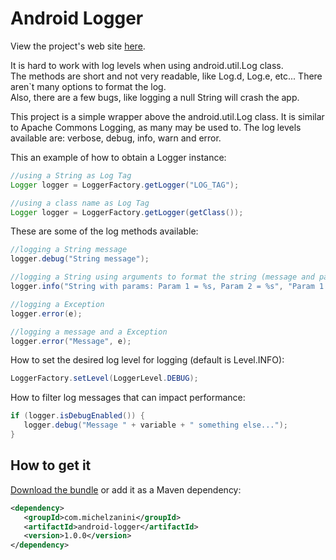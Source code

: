 # Android Logger

View the project's web site [here](http://michelzanini.github.io/android-logger).

It is hard to work with log levels when using android.util.Log class.   
The methods are short and not very readable, like Log.d, Log.e, etc... There aren`t many options to format the log.    
Also, there are a few bugs, like logging a null String will crash the app.    

This project is a simple wrapper above the android.util.Log class. It is similar to Apache Commons Logging, as many may be used to.
The log levels available are: verbose, debug, info, warn and error.

This an example of how to obtain a Logger instance:

```java
//using a String as Log Tag
Logger logger = LoggerFactory.getLogger("LOG_TAG");

//using a class name as Log Tag
Logger logger = LoggerFactory.getLogger(getClass());
```

These are some of the log methods available:

```java
//logging a String message
logger.debug("String message");

//logging a String using arguments to format the string (message and params are used with String.format())
logger.info("String with params: Param 1 = %s, Param 2 = %s", "Param 1 Value", "Param 2 Value");

//logging a Exception
logger.error(e);

//logging a message and a Exception
logger.error("Message", e);
```

How to set the desired log level for logging (default is Level.INFO):

```java
LoggerFactory.setLevel(LoggerLevel.DEBUG);
```

How to filter log messages that can impact performance:

```java
if (logger.isDebugEnabled()) {
   logger.debug("Message " + variable + " something else...");
}
```

## How to get it

[Download the bundle](http://michelzanini.github.io/android-logger/downloads/1.0.0/android-logger-1.0.0-dist.zip) or add it as a Maven dependency:

```xml
<dependency>
   <groupId>com.michelzanini</groupId>
   <artifactId>android-logger</artifactId>
   <version>1.0.0</version>
</dependency>
```


